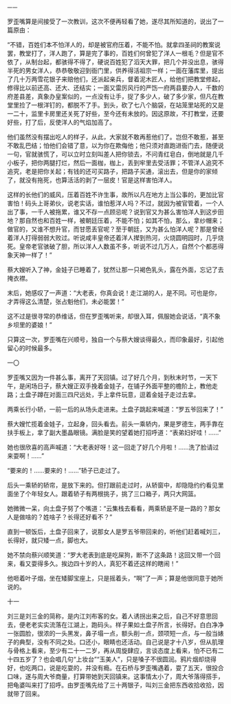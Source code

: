     一一 

   罗歪嘴算是间接受了一次教训，这次不便再轻看了她，遂尽其所知道的，说出了一篇原由：

   “不错，百姓们本不怕洋人的，却是被官府压着，不能不怕。就拿四圣祠的教案说罢，教堂打了，洋人跑了，算是完了事的，百姓们何曾犯了洋人一根毛？但是官不依了，从制台起，都骇得不得了，硬说百姓犯了滔天大罪，把几个并没出息，骇得半死的男女洋人，恭恭敬敬迎到衙门里，供养得活祖宗一样；一面在藩库里，提出了几十万两雪花银子来赔他们，还派起亲兵，督着泥木匠人，给他们把教堂修起，修得比以前还高、还大、还结实；一面又雷厉风行的严饬一府两县要办人，千数的府差县差，真象办皇案似的，一点没有让手，捉了多少人，破了多少家，但凡在教堂里捡了一根洋钉的，都脱不了手。到头，砍了七八个脑袋，在站笼里站死的又是一二十，监里卡房里还关死了好些，至今还有未放的。因这原故，不打教堂，还要好些，打了后，反使洋人的气焰加高了。

   他们虽然没有摆出吃人的样子，从此，大家就不敢再惹他们了。岂但不敢惹，甚至不敢乱巴结；怕他们会错了意，以为你在欺侮他；他只须对直跑进衙门去，随便说一句，官就骇慌了，可以立时立刻叫差人把你锁去，不问青红皂白，倒地就是几千小板子，把你两腿打烂，然后一面枷，枷上，丢到牢里去受活罪；不管洋人追究不追究，老是把你关起；有钱的还可买路子，把路子买通，滚出去，但是你的家倾了，就没有拖死，也算活活的剥了一层皮！官是这样害怕洋人。

   这样的长他们的威风，压着百姓不许生事，故所以凡在地方上当公事的，更加比官害怕！码头上哥弟伙，说老实话，谁怕惹洋人吗？不过，就因为被官管着，一个人出了事，一千人被拖累，谁又不存一点顾忌呢？说到官又为甚么害怕洋人到这步田地？那自然也和百姓一样，被朝廷压着，不能不怕；如其不怕，那么，拿纱帽来；做官的，又谁不想升官，而甘愿丢官呢？至于朝廷，又为甚么怕洋人呢？那是曾经着洋人打得弱弱大败过。听说咸丰皇帝还着洋人撵到热河，火烧圆明园时，几乎烧死。皇帝老官骇破了胆，所以洋人人数虽不多，听说不过几万人，自然个个都恶得象天神一样了！”

   蔡大嫂听入了神，金娃子已睡着了，犹然让那一只褐色乳头，露在外面，忘记了去掩衣襟。

   末后，她感叹了一声道：“大老表，你真会说！走江湖的人，是不同。可也是你，才弄得这么清楚，张占魁他们，未必能罢！”

   这不过是很寻常的恭维话，但在罗歪嘴听来，却很入耳，佩服她会说话，“真不象乡坝里的婆娘！”

   只算这一次，罗歪嘴在兴顺号，独自一个与蔡大嫂谈得最久，而印象最好，引起他留心的时候最多。

   一〇

   罗歪嘴又因为一件甚么事，离开了天回镇。过了好几个月，到秋末时节，一天下午，是闲场日子，蔡大嫂正双手挽着金娃子，在铺子外面平整的檐阶上，教他走路；土盘子蹲在对面三四尺远处，手上拿件玩意，逗着金娃子走过去拿。

   两乘长行小轿，一前一后的从场头走进来。土盘子跳起来喊道：“罗五爷回来了！”

   蔡大嫂忙揽着金娃子，立起身，回头看去。前头一乘轿内，果是罗德生，两手靠在扶手板上，拿了副大墨晶眼镜。满脸是笑的望着她打招呼道：“表弟妇好哇！……”

   她也很欣喜的高声喊道：“大老表好呀！这一回走了好几个月啦！……洗了脸请过来耍啊！……”

   “要来的！……要来的！……”轿子已走过了。

   后头一乘轿的轿帘，是放下来的。但打跟前走过时，从轿窗中，却隐隐约约看见里面坐了个年轻女人。跟着轿子有两根挑子，挑了三口箱子，两只大网篮。

   她微微一呆，向土盘子努了个嘴道：“云集栈去看看，两乘轿是不是一路的？那女人是做啥的？姓啥子？长得还好看不？”

   直到一顿饭后，土盘子回来了，说那女人是罗五爷带回来的，听他们赶着喊刘三，长得好，就只矮一点，脚也大。

   她不禁向蔡兴顺笑道：“罗大老表到底是吃屎狗，断不了这条路！这回又带一个回来，看又耍得多久。挨边四十岁的人，真犯不着还这样的瞎闹！”

   他咂着叶子烟，坐在矮脚宝座上，只是摇着头，“啊”了一声；算是他很同意于她所说的。

   十一

   刘三是刘三金的简称，是内江刘布客的女。着人诱拐出来之后，自己不好意思回去，便老老实实流落在江湖上，跑码头。样子果如土盘子所言，长得好。白白净净一张圆脸，很浓的一头黑发，鼻子塌一点，额头削一点，颈项短一点，与一般当婊子的典型，没有不同之处。口还小，眼睛也还活动。自己说是才十八岁，但从肌理与骨格上看来，至少有二十一二岁，再从周旋肆应，言谈态度上看来，怕不已有二十四五岁了？也会唱几句“上妆台”“玉美人”，只是嗓子不很圆润。鸦片烟却烧得好，也吃两口，说是吃耍的，并没有瘾。在石桥与罗歪嘴遇着，耍了五天，很投合口味，遂与周大爷商量，打算带她到天回镇来。这事情太小了，周大爷落得搭手，把龟婆叫来打了招呼。由罗歪嘴先给了三十两银子，叫刘三金把东西收拾收拾，因就带了回来。

